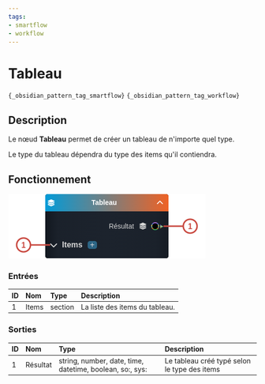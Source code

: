 ```yaml
---
tags:
- smartflow
- workflow
---
```

   
# Tableau   
   
`{_obsidian_pattern_tag_smartflow}` `{_obsidian_pattern_tag_workflow}`   
   
## Description   
   
Le nœud **Tableau** permet de créer un tableau de n'importe quel type.   
   
   
Le type du tableau dépendra du type des items qu'il contiendra.    
   
## Fonctionnement   
   
![](../_assets/images/nodes/SN-ARRAY-DATA__description.png)   
   
### Entrées   
   
| ID | Nom | Type | Description |   
|:-|:-|:-|:-|   
| 1 | Items | section | La liste des items du tableau. |   
   
### Sorties   
   
| ID | Nom | Type | Description |   
|:-|:-|:-|:-|   
| 1 | Résultat | string, number, date, time, datetime, boolean, so:, sys: | Le tableau créé typé selon le type des items |